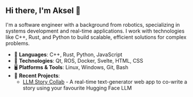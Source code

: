 ## Hi there, I'm Aksel 👋
I'm a software engineer with a background from robotics, specializing in systems development and real-time applications. I work with technologies like C++, Rust, and Python to build scalable, efficient solutions for complex problems.

- 🌟 **Languages**: C++, Rust, Python, JavaScript
- 🔧 **Technologies**: Qt, ROS, Docker, Svelte, HTML, CSS
- 🖥 **Platforms & Tools**: Linux, Windows, Git, Bash
- 🚀 **Recent Projects**: 
   - [LLM Story Collab](https://github.com/akselkristoffersen/llm-story-collab) - A real-time text-generator web app to co-write a story using your favourite Hugging Face LLM
